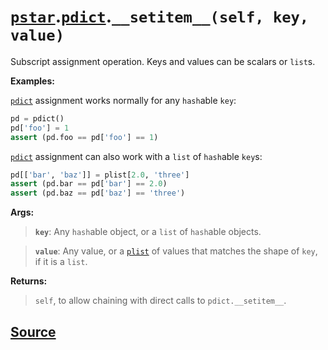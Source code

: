 # [`pstar`](./pstar.md).[`pdict`](./pstar_pdict.md).`__setitem__(self, key, value)`

Subscript assignment operation. Keys and values can be scalars or `list`s.

**Examples:**

[`pdict`](./pstar_pdict.md) assignment works normally for any `hash`able `key`:
```python
pd = pdict()
pd['foo'] = 1
assert (pd.foo == pd['foo'] == 1)
```

[`pdict`](./pstar_pdict.md) assignment can also work with a `list` of `hash`able `key`s:
```python
pd[['bar', 'baz']] = plist[2.0, 'three']
assert (pd.bar == pd['bar'] == 2.0)
assert (pd.baz == pd['baz'] == 'three')
```

**Args:**

>    **`key`**: Any `hash`able object, or a `list` of `hash`able objects.

>    **`value`**: Any value, or a [`plist`](./pstar_plist.md) of values that matches the shape of `key`, if it
>           is a `list`.

**Returns:**

>    `self`, to allow chaining with direct calls to `pdict.__setitem__`.



## [Source](../pstar/pstar.py#L168-L202)